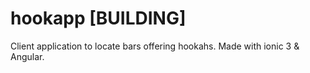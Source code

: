 # hookapp [BUILDING]
 Client application to locate bars offering hookahs.
 Made with ionic 3 & Angular.
